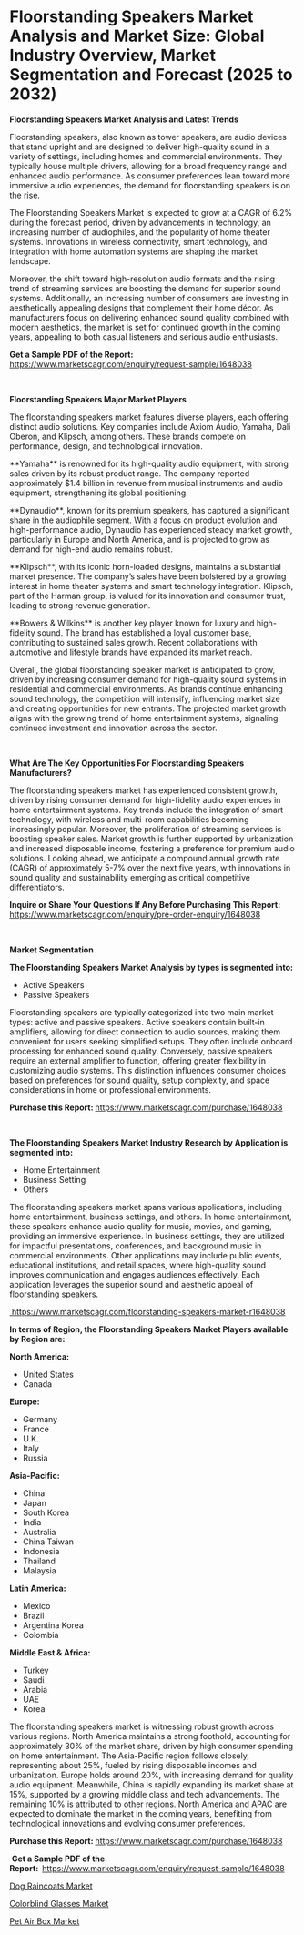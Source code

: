 <p><h1>Floorstanding Speakers Market Analysis and Market Size: Global Industry Overview, Market Segmentation and Forecast (2025 to 2032)</h1></p><p><strong>Floorstanding Speakers Market Analysis and Latest Trends</strong></p>
<p><p>Floorstanding speakers, also known as tower speakers, are audio devices that stand upright and are designed to deliver high-quality sound in a variety of settings, including homes and commercial environments. They typically house multiple drivers, allowing for a broad frequency range and enhanced audio performance. As consumer preferences lean toward more immersive audio experiences, the demand for floorstanding speakers is on the rise.</p><p>The Floorstanding Speakers Market is expected to grow at a CAGR of 6.2% during the forecast period, driven by advancements in technology, an increasing number of audiophiles, and the popularity of home theater systems. Innovations in wireless connectivity, smart technology, and integration with home automation systems are shaping the market landscape. </p><p>Moreover, the shift toward high-resolution audio formats and the rising trend of streaming services are boosting the demand for superior sound systems. Additionally, an increasing number of consumers are investing in aesthetically appealing designs that complement their home décor. As manufacturers focus on delivering enhanced sound quality combined with modern aesthetics, the market is set for continued growth in the coming years, appealing to both casual listeners and serious audio enthusiasts.</p></p>
<p><strong>Get a Sample PDF of the Report:&nbsp;</strong> <a href="https://www.marketscagr.com/enquiry/request-sample/1648038?utm_campaign=2010&utm_medium=2&utm_source=Github&utm_content=ia&utm_term=05042025&utm_id=floorstanding-speakers">https://www.marketscagr.com/enquiry/request-sample/1648038</a></p>
<p>&nbsp;</p>
<p><strong>Floorstanding Speakers Major Market Players</strong></p>
<p><p>The floorstanding speakers market features diverse players, each offering distinct audio solutions. Key companies include Axiom Audio, Yamaha, Dali Oberon, and Klipsch, among others. These brands compete on performance, design, and technological innovation.</p><p>**Yamaha** is renowned for its high-quality audio equipment, with strong sales driven by its robust product range. The company reported approximately $1.4 billion in revenue from musical instruments and audio equipment, strengthening its global positioning.</p><p>**Dynaudio**, known for its premium speakers, has captured a significant share in the audiophile segment. With a focus on product evolution and high-performance audio, Dynaudio has experienced steady market growth, particularly in Europe and North America, and is projected to grow as demand for high-end audio remains robust.</p><p>**Klipsch**, with its iconic horn-loaded designs, maintains a substantial market presence. The company’s sales have been bolstered by a growing interest in home theater systems and smart technology integration. Klipsch, part of the Harman group, is valued for its innovation and consumer trust, leading to strong revenue generation.</p><p>**Bowers & Wilkins** is another key player known for luxury and high-fidelity sound. The brand has established a loyal customer base, contributing to sustained sales growth. Recent collaborations with automotive and lifestyle brands have expanded its market reach.</p><p>Overall, the global floorstanding speaker market is anticipated to grow, driven by increasing consumer demand for high-quality sound systems in residential and commercial environments. As brands continue enhancing sound technology, the competition will intensify, influencing market size and creating opportunities for new entrants. The projected market growth aligns with the growing trend of home entertainment systems, signaling continued investment and innovation across the sector.</p></p>
<p>&nbsp;</p>
<p><strong>What Are The Key Opportunities For Floorstanding Speakers Manufacturers?</strong></p>
<p><p>The floorstanding speakers market has experienced consistent growth, driven by rising consumer demand for high-fidelity audio experiences in home entertainment systems. Key trends include the integration of smart technology, with wireless and multi-room capabilities becoming increasingly popular. Moreover, the proliferation of streaming services is boosting speaker sales. Market growth is further supported by urbanization and increased disposable income, fostering a preference for premium audio solutions. Looking ahead, we anticipate a compound annual growth rate (CAGR) of approximately 5-7% over the next five years, with innovations in sound quality and sustainability emerging as critical competitive differentiators.</p></p>
<p><strong>Inquire or Share Your Questions If Any Before Purchasing This Report:</strong> <a href="https://www.marketscagr.com/enquiry/pre-order-enquiry/1648038?utm_campaign=2010&utm_medium=2&utm_source=Github&utm_content=ia&utm_term=05042025&utm_id=floorstanding-speakers">https://www.marketscagr.com/enquiry/pre-order-enquiry/1648038</a></p>
<p>&nbsp;</p>
<p><strong>Market Segmentation</strong></p>
<p><strong>The Floorstanding Speakers Market Analysis by types is segmented into:</strong></p>
<p><ul><li>Active Speakers</li><li>Passive Speakers</li></ul></p>
<p><p>Floorstanding speakers are typically categorized into two main market types: active and passive speakers. Active speakers contain built-in amplifiers, allowing for direct connection to audio sources, making them convenient for users seeking simplified setups. They often include onboard processing for enhanced sound quality. Conversely, passive speakers require an external amplifier to function, offering greater flexibility in customizing audio systems. This distinction influences consumer choices based on preferences for sound quality, setup complexity, and space considerations in home or professional environments.</p></p>
<p><strong>Purchase this Report:&nbsp;</strong><a href="https://www.marketscagr.com/purchase/1648038?utm_campaign=2010&utm_medium=2&utm_source=Github&utm_content=ia&utm_term=05042025&utm_id=floorstanding-speakers">https://www.marketscagr.com/purchase/1648038</a></p>
<p>&nbsp;</p>
<p><strong>The Floorstanding Speakers Market Industry Research by Application is segmented into:</strong></p>
<p><ul><li>Home Entertainment</li><li>Business Setting</li><li>Others</li></ul></p>
<p><p>The floorstanding speakers market spans various applications, including home entertainment, business settings, and others. In home entertainment, these speakers enhance audio quality for music, movies, and gaming, providing an immersive experience. In business settings, they are utilized for impactful presentations, conferences, and background music in commercial environments. Other applications may include public events, educational institutions, and retail spaces, where high-quality sound improves communication and engages audiences effectively. Each application leverages the superior sound and aesthetic appeal of floorstanding speakers.</p></p>
<p><a href="https://www.marketscagr.com/floorstanding-speakers-market-r1648038?utm_campaign=2010&utm_medium=2&utm_source=Github&utm_content=ia&utm_term=05042025&utm_id=floorstanding-speakers">&nbsp;https://www.marketscagr.com/floorstanding-speakers-market-r1648038</a></p>
<p><strong>In terms of Region, the Floorstanding Speakers Market Players available by Region are:</strong></p>
<p>
    <p> <strong> North America: </strong>
        <ul>
            <li>United States</li>
            <li>Canada</li>
        </ul>
        </p> 
    <p> <strong> Europe: </strong>
        <ul>
            <li>Germany</li>
            <li>France</li>
            <li>U.K.</li>
            <li>Italy</li>
            <li>Russia</li>
        </ul>
        </p> 
    <p> <strong> Asia-Pacific: </strong>
        <ul>
            <li>China</li>
            <li>Japan</li>
            <li>South Korea</li>
            <li>India</li>
            <li>Australia</li>
            <li>China Taiwan</li>
            <li>Indonesia</li>
            <li>Thailand</li>
            <li>Malaysia</li>
        </ul>
        </p> 
    <p> <strong> Latin America: </strong>
        <ul>
            <li>Mexico</li>
            <li>Brazil</li>
            <li>Argentina Korea</li>
            <li>Colombia</li>
        </ul>
        </p> 
    <p> <strong> Middle East & Africa: </strong>
        <ul>
            <li>Turkey</li>
            <li>Saudi</li>
            <li>Arabia</li>
            <li>UAE</li>
            <li>Korea</li>
        </ul>
    </p>
    </p>
<p><p>The floorstanding speakers market is witnessing robust growth across various regions. North America maintains a strong foothold, accounting for approximately 30% of the market share, driven by high consumer spending on home entertainment. The Asia-Pacific region follows closely, representing about 25%, fueled by rising disposable incomes and urbanization. Europe holds around 20%, with increasing demand for quality audio equipment. Meanwhile, China is rapidly expanding its market share at 15%, supported by a growing middle class and tech advancements. The remaining 10% is attributed to other regions. North America and APAC are expected to dominate the market in the coming years, benefiting from technological innovations and evolving consumer preferences.</p></p>
<p><strong>Purchase this Report: </strong><a href="https://www.marketscagr.com/purchase/1648038?utm_campaign=2010&utm_medium=2&utm_source=Github&utm_content=ia&utm_term=05042025&utm_id=floorstanding-speakers">https://www.marketscagr.com/purchase/1648038</a></p>
<p>&nbsp;<strong>Get a Sample PDF of the Report:&nbsp;&nbsp;</strong><a href="https://www.marketscagr.com/enquiry/request-sample/1648038?utm_campaign=2010&utm_medium=2&utm_source=Github&utm_content=ia&utm_term=05042025&utm_id=floorstanding-speakers">https://www.marketscagr.com/enquiry/request-sample/1648038</a></p>
<p><strong></strong></p>
<p><p><a href="https://github.com/leolamarnal9/Market-Research-Report-List-1/blob/main/dog-raincoats-market.md?utm_campaign=2010&utm_medium=2&utm_source=Github&utm_content=ia&utm_term=05042025&utm_id=floorstanding-speakers">Dog Raincoats Market</a></p><p><a href="https://github.com/matotwipff14/Market-Research-Report-List-1/blob/main/colorblind-glasses-market.md?utm_campaign=2010&utm_medium=2&utm_source=Github&utm_content=ia&utm_term=05042025&utm_id=floorstanding-speakers">Colorblind Glasses Market</a></p><p><a href="https://github.com/BryceTownsendr/Market-Research-Report-List-7/blob/main/pet-air-box-market.md?utm_campaign=2010&utm_medium=2&utm_source=Github&utm_content=ia&utm_term=05042025&utm_id=floorstanding-speakers">Pet Air Box Market</a></p></p>